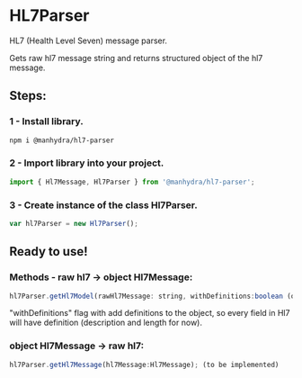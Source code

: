 # HL7Parser
HL7 (Health Level Seven) message parser.

Gets raw hl7 message string and returns structured object of the hl7 message.

## Steps:

### 1 - Install library.
```sh
npm i @manhydra/hl7-parser
```

### 2 - Import library into your project.
```javascript
import { Hl7Message, Hl7Parser } from '@manhydra/hl7-parser';
```

### 3 - Create instance of the class Hl7Parser.
```javascript
var hl7Parser = new Hl7Parser();
```

## Ready to use!

### Methods - raw hl7 ->  object Hl7Message:
```javascript
hl7Parser.getHl7Model(rawHl7Message: string, withDefinitions:boolean (optional))
```

 "withDefinitions" flag with add definitions to the object, so every field in Hl7 will have definition (description and length for now). 

### object Hl7Message -> raw hl7:
```javascript
hl7Parser.getHl7Message(hl7Message:Hl7Message); (to be implemented)
```
